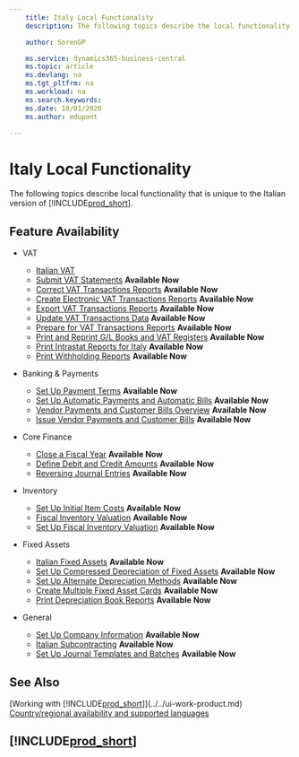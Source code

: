 ```yaml
---
    title: Italy Local Functionality
    description: The following topics describe the local functionality in the Italian version of Business Central.

    author: SorenGP

    ms.service: dynamics365-business-central
    ms.topic: article
    ms.devlang: na
    ms.tgt_pltfrm: na
    ms.workload: na
    ms.search.keywords:
    ms.date: 10/01/2020
    ms.author: edupont

---
```

# Italy Local Functionality

The following topics describe local functionality that is unique to the Italian version of [!INCLUDE[prod_short](../../includes/prod_short.md)].  

## Feature Availability

* VAT
    * [Italian VAT](italian-vat.md)
    * [Submit VAT Statements](how-to-submit-vat-statements.md) **Available Now**
    * [Correct VAT Transactions Reports](how-to-correct-vat-transactions-reports.md) **Available Now**
    * [Create Electronic VAT Transactions Reports](how-to-create-electronic-vat-transactions-reports.md) **Available Now**
    * [Export VAT Transactions Reports](how-to-export-vat-transactions-reports.md) **Available Now**
    * [Update VAT Transactions Data](how-to-update-vat-transactions-data.md) **Available Now**
    * [Prepare for VAT Transactions Reports](how-to-prepare-for-vat-transactions-reports.md) **Available Now**
    * [Print and Reprint G/L Books and VAT Registers](how-to-print-and-reprint-g-l-books-and-vat-registers.md) **Available Now**
    * [Print Intrastat Reports for Italy](how-to-print-intrastat-reports-for-italy.md) **Available Now**
    * [Print Withholding Reports](how-to-print-withholding-tax-reports.md) **Available Now**

* Banking & Payments
    * [Set Up Payment Terms](how-to-set-up-payment-terms.md) **Available Now**
    * [Set Up Automatic Payments and Automatic Bills](how-to-set-up-automatic-payments-and-automatic-bills.md) **Available Now**
    * [Vendor Payments and Customer Bills Overview](vendor-payments-and-customer-bills-overview.md) **Available Now**
    * [Issue Vendor Payments and Customer Bills](how-to-issue-vendor-payments-and-customer-bills.md) **Available Now**

* Core Finance
    * [Close a Fiscal Year](how-to-close-a-fiscal-year.md) **Available Now**
    * [Define Debit and Credit Amounts](how-to-define-debit-and-credit-amounts.md) **Available Now**
    * [Reversing Journal Entries](reversing-journal-entries.md) **Available Now**

* Inventory
    * [Set Up Initial Item Costs](how-to-set-up-initial-item-costs.md) **Available Now**
    * [Fiscal Inventory Valuation](fiscal-inventory-valuation.MD) **Available Now**
    * [Set Up Fiscal Inventory Valuation](how-to-set-up-fiscal-inventory-valuation.md) **Available Now**

* Fixed Assets
    * [Italian Fixed Assets](italian-fixed-assets.md) **Available Now**
    * [Set Up Compressed Depreciation of Fixed Assets](how-to-set-up-compressed-depreciation-of-fixed-assets.md) **Available Now**
    * [Set Up Alternate Depreciation Methods](how-to-set-up-alternate-depreciation-methods.md) **Available Now**  
    * [Create Multiple Fixed Asset Cards](how-to-create-multiple-fixed-asset-cards.md) **Available Now**
    * [Print Depreciation Book Reports](how-to-print-depreciation-book-reports.md) **Available Now**

* General
    * [Set Up Company Information](how-to-set-up-company-information.md) **Available Now**
    * [Italian Subcontracting](italian-subcontracting.md) **Available Now**
    * [Set Up Journal Templates and Batches](how-to-set-up-journal-templates-and-batches.md) **Available Now**

## See Also

[Working with [!INCLUDE[prod_short](../../includes/prod_short.md)]](../../ui-work-product.md)  
[Country/regional availability and supported languages](/dynamics365/business-central/dev-itpro/compliance/apptest-countries-and-translations)  

## [!INCLUDE[prod_short](../../includes/free_trial_md.md)]  
